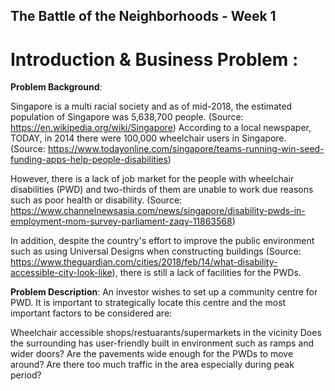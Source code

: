 ## The Battle of the Neighborhoods - Week 1

# Introduction & Business Problem :

**Problem Background**:

Singapore is a multi racial society and as of mid-2018, the estimated population of Singapore was 5,638,700 people. 
(Source: https://en.wikipedia.org/wiki/Singapore) 
According to a local newspaper, TODAY, in 2014 there were 100,000 wheelchair users in Singapore.  
(Source: https://www.todayonline.com/singapore/teams-running-win-seed-funding-apps-help-people-disabilities)

However, there is a lack of job market for the people with wheelchair disabilities (PWD) and two-thirds of them are unable to work due reasons such as poor health or disability. (Source: https://www.channelnewsasia.com/news/singapore/disability-pwds-in-employment-mom-survey-parliament-zaqy-11863568)

In addition, despite the country's effort to improve the public environment such as using Universal Designs when constructing buildings 
(Source: https://www.theguardian.com/cities/2018/feb/14/what-disability-accessible-city-look-like), there is still a lack of facilities
for the PWDs. 

**Problem Description**:
An investor wishes to set up a community centre for PWD. It is important to strategically locate this centre and the most important 
factors to be considered are: 

Wheelchair accessible shops/restuarants/supermarkets in the vicinity 
Does the surrounding has user-friendly built in environment such as ramps and wider doors? 
Are the pavements wide enough for the PWDs to move around? 
Are there too much traffic in the area especially during peak period? 


